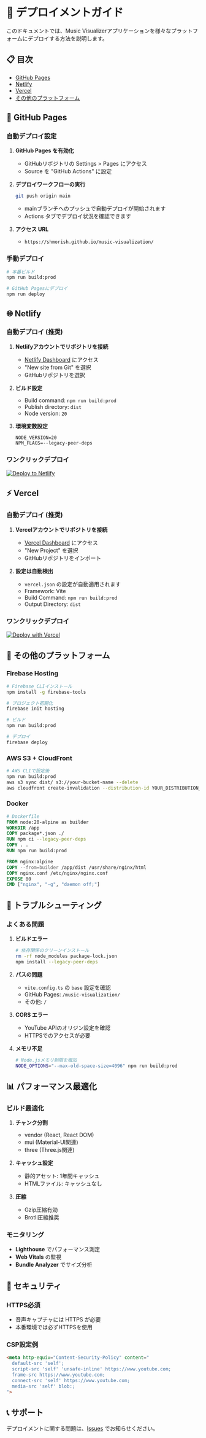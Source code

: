 # 🚀 デプロイメントガイド

このドキュメントでは、Music Visualizerアプリケーションを様々なプラットフォームにデプロイする方法を説明します。

## 📋 目次

- [GitHub Pages](#github-pages)
- [Netlify](#netlify)
- [Vercel](#vercel)
- [その他のプラットフォーム](#その他のプラットフォーム)

## 🔧 GitHub Pages

### 自動デプロイ設定

1. **GitHub Pages を有効化**
   - GitHubリポジトリの Settings > Pages にアクセス
   - Source を "GitHub Actions" に設定

2. **デプロイワークフローの実行**
   ```bash
   git push origin main
   ```
   - mainブランチへのプッシュで自動デプロイが開始されます
   - Actions タブでデプロイ状況を確認できます

3. **アクセス URL**
   - `https://shmorish.github.io/music-visualization/`

### 手動デプロイ

```bash
# 本番ビルド
npm run build:prod

# GitHub Pagesにデプロイ
npm run deploy
```

## 🌐 Netlify

### 自動デプロイ (推奨)

1. **Netlifyアカウントでリポジトリを接続**
   - [Netlify Dashboard](https://app.netlify.com/) にアクセス
   - "New site from Git" を選択
   - GitHubリポジトリを選択

2. **ビルド設定**
   - Build command: `npm run build:prod`
   - Publish directory: `dist`
   - Node version: `20`

3. **環境変数設定**
   ```
   NODE_VERSION=20
   NPM_FLAGS=--legacy-peer-deps
   ```

### ワンクリックデプロイ

[![Deploy to Netlify](https://www.netlify.com/img/deploy/button.svg)](https://app.netlify.com/start/deploy?repository=https://github.com/shmorish/music-visualization)

## ⚡ Vercel

### 自動デプロイ (推奨)

1. **Vercelアカウントでリポジトリを接続**
   - [Vercel Dashboard](https://vercel.com/dashboard) にアクセス
   - "New Project" を選択
   - GitHubリポジトリをインポート

2. **設定は自動検出**
   - `vercel.json` の設定が自動適用されます
   - Framework: Vite
   - Build Command: `npm run build:prod`
   - Output Directory: `dist`

### ワンクリックデプロイ

[![Deploy with Vercel](https://vercel.com/button)](https://vercel.com/new/clone?repository-url=https://github.com/shmorish/music-visualization)

## 🔧 その他のプラットフォーム

### Firebase Hosting

```bash
# Firebase CLIインストール
npm install -g firebase-tools

# プロジェクト初期化
firebase init hosting

# ビルド
npm run build:prod

# デプロイ
firebase deploy
```

### AWS S3 + CloudFront

```bash
# AWS CLIで設定後
npm run build:prod
aws s3 sync dist/ s3://your-bucket-name --delete
aws cloudfront create-invalidation --distribution-id YOUR_DISTRIBUTION_ID --paths "/*"
```

### Docker

```dockerfile
# Dockerfile
FROM node:20-alpine as builder
WORKDIR /app
COPY package*.json ./
RUN npm ci --legacy-peer-deps
COPY . .
RUN npm run build:prod

FROM nginx:alpine
COPY --from=builder /app/dist /usr/share/nginx/html
COPY nginx.conf /etc/nginx/nginx.conf
EXPOSE 80
CMD ["nginx", "-g", "daemon off;"]
```

## 🐛 トラブルシューティング

### よくある問題

1. **ビルドエラー**
   ```bash
   # 依存関係のクリーンインストール
   rm -rf node_modules package-lock.json
   npm install --legacy-peer-deps
   ```

2. **パスの問題**
   - `vite.config.ts` の `base` 設定を確認
   - GitHub Pages: `/music-visualization/`
   - その他: `/`

3. **CORS エラー**
   - YouTube APIのオリジン設定を確認
   - HTTPSでのアクセスが必要

4. **メモリ不足**
   ```bash
   # Node.jsメモリ制限を増加
   NODE_OPTIONS="--max-old-space-size=4096" npm run build:prod
   ```

## 📊 パフォーマンス最適化

### ビルド最適化

1. **チャンク分割**
   - vendor (React, React DOM)
   - mui (Material-UI関連)
   - three (Three.js関連)

2. **キャッシュ設定**
   - 静的アセット: 1年間キャッシュ
   - HTMLファイル: キャッシュなし

3. **圧縮**
   - Gzip圧縮有効
   - Brotli圧縮推奨

### モニタリング

- **Lighthouse** でパフォーマンス測定
- **Web Vitals** の監視
- **Bundle Analyzer** でサイズ分析

## 🔐 セキュリティ

### HTTPS必須
- 音声キャプチャには HTTPS が必要
- 本番環境では必ずHTTPSを使用

### CSP設定例

```html
<meta http-equiv="Content-Security-Policy" content="
  default-src 'self';
  script-src 'self' 'unsafe-inline' https://www.youtube.com;
  frame-src https://www.youtube.com;
  connect-src 'self' https://www.youtube.com;
  media-src 'self' blob:;
">
```

## 📞 サポート

デプロイメントに関する問題は、[Issues](https://github.com/shmorish/music-visualization/issues) でお知らせください。